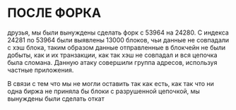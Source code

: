 # ПОСЛЕ ФОРКА
друзья, мы были вынуждены сделать форк с 53964 на 24280. 
С индекса 24281 по 53964 были выявлены 13000 блоков, чьи данные 
не совпадали с хэш блока, таким образом данные отправленные в блокчейн 
не были добыты, как и их транзакции, как так хэш не совпадал и вся цепочка была 
сломана. Данную атаку совершили группа адресов, используя частные приложения.

В связи с тем что мы не могли оставить так как есть, как так что
ни одна биржа не приняла бы блоки с разрушенной цепочкой, мы вынуждены 
были сделать откат